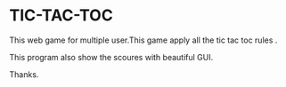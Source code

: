 # TIC-TAC-TOC

This web game for multiple user.This game apply all the tic tac toc rules .

This program also show the scoures with beautiful GUI.

Thanks.
